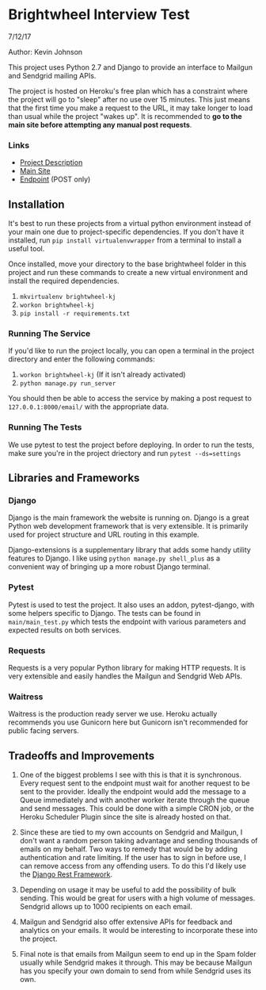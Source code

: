 # Brightwheel Interview Test

7/12/17

Author: Kevin Johnson

This project uses Python 2.7 and Django to provide an interface to Mailgun and Sendgrid mailing APIs.

The project is hosted on Heroku's free plan which has a constraint where the project will go to "sleep" after no use over 15 
minutes. This just means that the first time you make a request to the URL, it may take longer to load than usual while
the project "wakes up". It is recommended to **go to the main site before attempting any manual post requests**.

### Links

* [Project Description](https://d2gn4xht817m0g.cloudfront.net/conversation_message_attachment/i/199260-a264b25209b4ca6a860dd5cc844bd748-original?1499272678)
* [Main Site](https://brightwheel-test.herokuapp.com/)
* [Endpoint](https://brightwheel-test.herokuapp.com/email/) (POST only)

## Installation

It's best to run these projects from a virtual python environment instead of your main one due to project-specific 
dependencies. If you don't have it installed, run `pip install virtualenvwrapper` from a terminal to install a useful 
tool.

Once installed, move your directory to the base brightwheel folder in this project and run these commands to create a 
new virtual environment and install the required dependencies.
1. `mkvirtualenv brightwheel-kj`
2. `workon brightwheel-kj`
3. `pip install -r requirements.txt`

### Running The Service
If you'd like to run the project locally, you can open a terminal in the project directory and enter the following 
commands:
1. `workon brightwheel-kj` (If it isn't already activated)
2. `python manage.py run_server`

You should then be able to access the service by making a post request to `127.0.0.1:8000/email/` with the appropriate 
data.

### Running The Tests
We use pytest to test the project before deploying. In order to run the tests, make sure you're in the project driectory 
and run `pytest --ds=settings`

## Libraries and Frameworks

### Django
Django is the main framework the website is running on. Django is a great Python web development framework that is very 
extensible. It is primarily used for project structure and URL routing in this example.

Django-extensions is a supplementary library that adds some handy utility features to Django. I like using 
`python manage.py shell_plus` as a convenient way of bringing up a more robust Django terminal.

### Pytest
Pytest is used to test the project. It also uses an addon, pytest-django, with some helpers specific to Django.
The tests can be found in `main/main_test.py` which tests the endpoint with various parameters and expected results on
both services.

### Requests
Requests is a very popular Python library for making HTTP requests. It is very extensible and easily handles the Mailgun
and Sendgrid Web APIs.

### Waitress
Waitress is the production ready server we use. Heroku actually recommends you use Gunicorn here but
Gunicorn isn't recommended for public facing servers.

## Tradeoffs and Improvements

1. One of the biggest problems I see with this is that it is synchronous. Every request sent to the endpoint must wait
for another request to be sent to the provider. Ideally the endpoint would add the message to a Queue immediately and with
another worker iterate through the queue and send messages. This could be done with a simple CRON job, or the Heroku 
Scheduler Plugin since the site is already hosted on that.

2. Since these are tied to my own accounts on Sendgrid and Mailgun, I don't want a random person taking advantage and
sending thousands of emails on my behalf. Two ways to remedy that would be by adding authentication and rate limiting.
If the user has to sign in before use, I can remove access from any offending users. To do this I'd likely use the
[Django Rest Framework](http://www.django-rest-framework.org/). 

3. Depending on usage it may be useful to add the possibility of bulk sending. This would be great for users
with a high volume of messages. Sendgrid allows up to 1000 recipients on each email.

4. Mailgun and Sendgrid also offer extensive APIs for feedback and analytics on your emails. It would be interesting to 
incorporate these into the project.

5. Final note is that emails from Mailgun seem to end up in the Spam folder usually while Sendgrid makes it through.
This may be because Mailgun has you specify your own domain to send from while Sendgrid uses its own.


